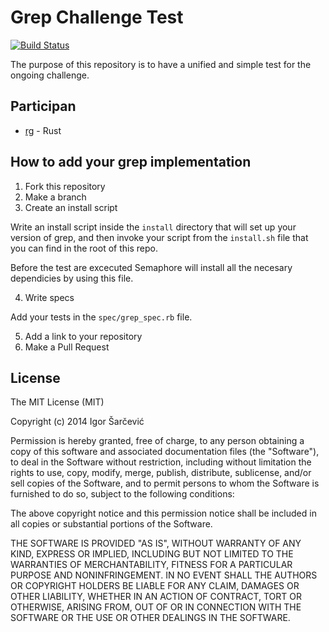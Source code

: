 Grep Challenge Test
===================
[![Build Status](https://semaphoreapp.com/api/v1/projects/f7b90073-18b5-4d7d-a2b8-2508c4ae250e/314728/badge.png)](https://semaphoreapp.com/shiroyasha/grep-challenge-test)

The purpose of this repository is to have a unified and simple test for the
ongoing challenge.

## Participan
- [rg](https://github.com/shiroyasha/rust_grep) - Rust

## How to add your grep implementation

1. Fork this repository
2. Make a branch
3. Create an install script

  Write an install script inside the `install` directory that will
  set up your version of grep, and then invoke your script from the
  `install.sh` file that you can find in the root of this repo.

  Before the test are excecuted Semaphore will install all the necesary
  dependicies by using this file.

4. Write specs

  Add your tests in the `spec/grep_spec.rb` file.

5. Add a link to your repository
6. Make a Pull Request

## License

The MIT License (MIT)

Copyright (c) 2014 Igor Šarčević

Permission is hereby granted, free of charge, to any person obtaining a copy
of this software and associated documentation files (the "Software"), to deal
in the Software without restriction, including without limitation the rights
to use, copy, modify, merge, publish, distribute, sublicense, and/or sell
copies of the Software, and to permit persons to whom the Software is
furnished to do so, subject to the following conditions:

The above copyright notice and this permission notice shall be included in all
copies or substantial portions of the Software.

THE SOFTWARE IS PROVIDED "AS IS", WITHOUT WARRANTY OF ANY KIND, EXPRESS OR
IMPLIED, INCLUDING BUT NOT LIMITED TO THE WARRANTIES OF MERCHANTABILITY,
FITNESS FOR A PARTICULAR PURPOSE AND NONINFRINGEMENT. IN NO EVENT SHALL THE
AUTHORS OR COPYRIGHT HOLDERS BE LIABLE FOR ANY CLAIM, DAMAGES OR OTHER
LIABILITY, WHETHER IN AN ACTION OF CONTRACT, TORT OR OTHERWISE, ARISING FROM,
OUT OF OR IN CONNECTION WITH THE SOFTWARE OR THE USE OR OTHER DEALINGS IN THE
SOFTWARE.

